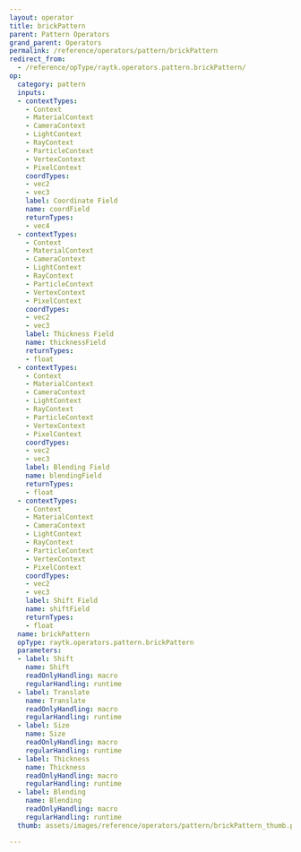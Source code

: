 ```yaml
---
layout: operator
title: brickPattern
parent: Pattern Operators
grand_parent: Operators
permalink: /reference/operators/pattern/brickPattern
redirect_from:
  - /reference/opType/raytk.operators.pattern.brickPattern/
op:
  category: pattern
  inputs:
  - contextTypes:
    - Context
    - MaterialContext
    - CameraContext
    - LightContext
    - RayContext
    - ParticleContext
    - VertexContext
    - PixelContext
    coordTypes:
    - vec2
    - vec3
    label: Coordinate Field
    name: coordField
    returnTypes:
    - vec4
  - contextTypes:
    - Context
    - MaterialContext
    - CameraContext
    - LightContext
    - RayContext
    - ParticleContext
    - VertexContext
    - PixelContext
    coordTypes:
    - vec2
    - vec3
    label: Thickness Field
    name: thicknessField
    returnTypes:
    - float
  - contextTypes:
    - Context
    - MaterialContext
    - CameraContext
    - LightContext
    - RayContext
    - ParticleContext
    - VertexContext
    - PixelContext
    coordTypes:
    - vec2
    - vec3
    label: Blending Field
    name: blendingField
    returnTypes:
    - float
  - contextTypes:
    - Context
    - MaterialContext
    - CameraContext
    - LightContext
    - RayContext
    - ParticleContext
    - VertexContext
    - PixelContext
    coordTypes:
    - vec2
    - vec3
    label: Shift Field
    name: shiftField
    returnTypes:
    - float
  name: brickPattern
  opType: raytk.operators.pattern.brickPattern
  parameters:
  - label: Shift
    name: Shift
    readOnlyHandling: macro
    regularHandling: runtime
  - label: Translate
    name: Translate
    readOnlyHandling: macro
    regularHandling: runtime
  - label: Size
    name: Size
    readOnlyHandling: macro
    regularHandling: runtime
  - label: Thickness
    name: Thickness
    readOnlyHandling: macro
    regularHandling: runtime
  - label: Blending
    name: Blending
    readOnlyHandling: macro
    regularHandling: runtime
  thumb: assets/images/reference/operators/pattern/brickPattern_thumb.png

---
```

